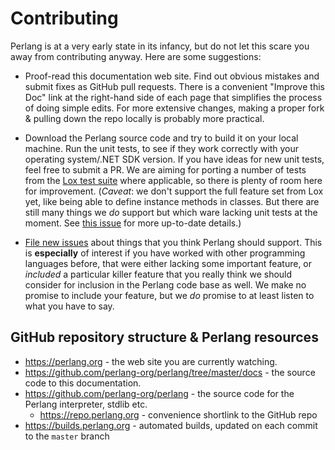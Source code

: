 # Contributing

Perlang is at a very early state in its infancy, but do not let this scare you away from contributing anyway. Here are some suggestions:

- Proof-read this documentation web site. Find out obvious mistakes and submit fixes as GitHub pull requests. There is a convenient "Improve this Doc" link at the right-hand side of each page that simplifies the process of doing simple edits. For more extensive changes, making a proper fork & pulling down the repo locally is probably more practical.

- Download the Perlang source code and try to build it on your local machine. Run the unit tests, to see if they work correctly with your operating system/.NET SDK version. If you have ideas for new unit tests, feel free to submit a PR. We are aiming for porting a number of tests from the [Lox test suite](https://github.com/munificent/craftinginterpreters/tree/master/test) where applicable, so there is plenty of room here for improvement. (_Caveat_: we don't support the full feature set from Lox yet, like being able to define instance methods in classes. But there are still many things we _do_ support but which ware lacking unit tests at the moment. See [this issue](https://github.com/perlang-org/perlang/issues/46) for more up-to-date details.)

- [File new issues](https://github.com/perlang-org/perlang/issues) about things that you think Perlang should support. This is **especially** of interest if you have worked with other programming languages before, that were either lacking some important feature, or _included_ a particular killer feature that you really think we should consider for inclusion in the Perlang code base as well. We make no promise to include your feature, but we _do_ promise to at least listen to what you have to say.

## GitHub repository structure & Perlang resources

- https://perlang.org - the web site you are currently watching.
- https://github.com/perlang-org/perlang/tree/master/docs - the source code to this documentation.
- https://github.com/perlang-org/perlang - the source code for the Perlang interpreter, stdlib etc.
  - https://repo.perlang.org - convenience shortlink to the GitHub repo
- https://builds.perlang.org - automated builds, updated on each commit to the `master` branch
